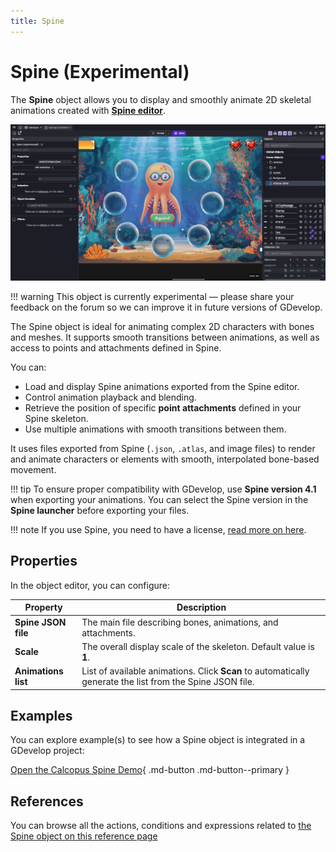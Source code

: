 ```yaml
---
title: Spine
---
```


# Spine (Experimental)

The **Spine** object allows you to display and smoothly animate 2D skeletal animations created with [**Spine editor**](https://esotericsoftware.com/spine).

![Calcopus Spine Demo](image.png)

!!! warning
    This object is currently experimental — please share your feedback on the forum so we can improve it in future versions of GDevelop.

The Spine object is ideal for animating complex 2D characters with bones and meshes.
It supports smooth transitions between animations, as well as access to points and attachments defined in Spine.

You can:

- Load and display Spine animations exported from the Spine editor.
- Control animation playback and blending.
- Retrieve the position of specific **point attachments** defined in your Spine skeleton.
- Use multiple animations with smooth transitions between them.

It uses files exported from Spine (`.json`, `.atlas`, and image files) to render and animate characters or elements with smooth, interpolated bone-based movement.

!!! tip
    To ensure proper compatibility with GDevelop, use **Spine version 4.1** when exporting your animations. You can select the Spine version in the **Spine launcher** before exporting your files.


!!! note
    If you use Spine, you need to have a license, [read more on here](https://esotericsoftware.com/spine-purchase).

    
## Properties

In the object editor, you can configure:

| Property            | Description                                                                                               |
| ------------------- | --------------------------------------------------------------------------------------------------------- |
| **Spine JSON file** | The main file describing bones, animations, and attachments.                                              |
| **Scale**           | The overall display scale of the skeleton. Default value is **1**.                                        |
| **Animations list** | List of available animations. Click **Scan** to automatically generate the list from the Spine JSON file. |

## Examples

You can explore example(s) to see how a Spine object is integrated in a GDevelop project:

[Open the Calcopus Spine Demo](https://gdevelop.io/game-example/free/calcopus-spine-demo){ .md-button .md-button--primary }

## References

You can browse all the actions, conditions and expressions related to [the Spine object on this reference page](/gdevelop5/all-features/spine/reference/)
